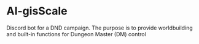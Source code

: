 # AI-gisScale
Discord bot for a DND campaign. The purpose is to provide worldbuilding and built-in functions for Dungeon Master (DM) control

